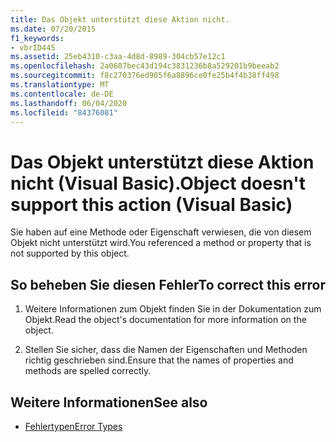 ```yaml
---
title: Das Objekt unterstützt diese Aktion nicht.
ms.date: 07/20/2015
f1_keywords:
- vbrID445
ms.assetid: 25eb4310-c3aa-4d8d-8989-304cb57e12c1
ms.openlocfilehash: 2a0607bec43d194c3831236b8a529201b9beeab2
ms.sourcegitcommit: f8c270376ed905f6a8896ce0fe25b4f4b38ff498
ms.translationtype: MT
ms.contentlocale: de-DE
ms.lasthandoff: 06/04/2020
ms.locfileid: "84376081"
---
```

# <a name="object-doesnt-support-this-action-visual-basic"></a><span data-ttu-id="395a9-102">Das Objekt unterstützt diese Aktion nicht (Visual Basic).</span><span class="sxs-lookup"><span data-stu-id="395a9-102">Object doesn't support this action (Visual Basic)</span></span>
<span data-ttu-id="395a9-103">Sie haben auf eine Methode oder Eigenschaft verwiesen, die von diesem Objekt nicht unterstützt wird.</span><span class="sxs-lookup"><span data-stu-id="395a9-103">You referenced a method or property that is not supported by this object.</span></span>  
  
## <a name="to-correct-this-error"></a><span data-ttu-id="395a9-104">So beheben Sie diesen Fehler</span><span class="sxs-lookup"><span data-stu-id="395a9-104">To correct this error</span></span>  
  
1. <span data-ttu-id="395a9-105">Weitere Informationen zum Objekt finden Sie in der Dokumentation zum Objekt.</span><span class="sxs-lookup"><span data-stu-id="395a9-105">Read the object's documentation for more information on the object.</span></span>  
  
2. <span data-ttu-id="395a9-106">Stellen Sie sicher, dass die Namen der Eigenschaften und Methoden richtig geschrieben sind.</span><span class="sxs-lookup"><span data-stu-id="395a9-106">Ensure that the names of properties and methods are spelled correctly.</span></span>  
  
## <a name="see-also"></a><span data-ttu-id="395a9-107">Weitere Informationen</span><span class="sxs-lookup"><span data-stu-id="395a9-107">See also</span></span>

- [<span data-ttu-id="395a9-108">Fehlertypen</span><span class="sxs-lookup"><span data-stu-id="395a9-108">Error Types</span></span>](../programming-guide/language-features/error-types.md)

